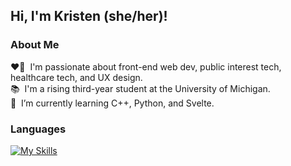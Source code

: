 ## Hi, I'm Kristen (she/her)! 

### About Me   

❤️‍🔥 &nbsp;I'm passionate about front-end web dev, public interest tech, healthcare tech, and UX design.      
📚 &nbsp;I'm a rising third-year student at the University of Michigan.  
🌱 &nbsp;I’m currently learning C++, Python, and Svelte.    

<!-- ### Github Analytics
[![Kristen's GitHub stats](https://github-readme-stats.vercel.app/api?username=eth1cal-ai)](https://github.com/anuraghazra/github-readme-stats)
![Top Langs](https://github-readme-stats.vercel.app/api/top-langs/?username=eth1cal-ai&layout=compact) -->
### Languages
[![My Skills](https://skillicons.dev/icons?i=cpp,py,svelte,r&theme=light)](https://skillicons.dev)
